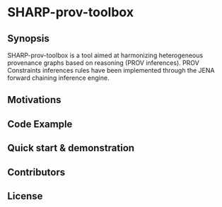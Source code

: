 # SHARP-prov-toolbox
## Synopsis
SHARP-prov-toolbox is a tool aimed at harmonizing heterogeneous provenance graphs based on reasoning (PROV inferences). PROV Constraints inferences rules have been implemented through the JENA forward chaining inference engine.  
## Motivations
## Code Example
## Quick start & demonstration
## Contributors
## License
